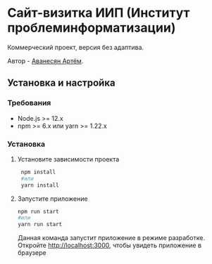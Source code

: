 # Сайт-визитка ИИП (Институт проблеминформатизации)

Коммерческий проект, версия без адаптива.

Автор - [Аванесян Артём](https://vk.com/id80764079).

## Установка и настройка

### Требования

- Node.js >= 12.x
- npm >= 6.x или yarn >= 1.22.x

### Установка

1. Установите зависимости проекта
   ```bash
    npm install
    #или
    yarn install
   ```
2. Запустите приложение
   ```bash
   npm run start
   #или
   yarn run start
   ```
   Данная команда запустит приложение в режиме разработке.
   Откройте [http://localhost:3000](http://localhost:3000), чтобы увидеть приложение в браузере
